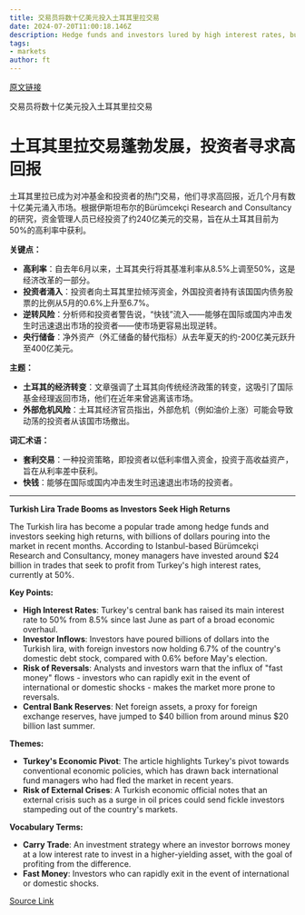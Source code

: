 ```yaml
---
title: 交易员将数十亿美元投入土耳其里拉交易
date: 2024-07-20T11:00:18.146Z
description: Hedge funds and investors lured by high interest rates, but flows could leave country vulnerable to a shift in sentiment
tags: 
- markets
author: ft
---
```


[原文链接](https://ft.com/content/d93d22ff-0c46-4982-874e-0a0b156d140c)

交易员将数十亿美元投入土耳其里拉交易

# 土耳其里拉交易蓬勃发展，投资者寻求高回报

土耳其里拉已成为对冲基金和投资者的热门交易，他们寻求高回报，近几个月有数十亿美元涌入市场。根据伊斯坦布尔的Bürümcekçi Research and Consultancy的研究，资金管理人员已经投资了约240亿美元的交易，旨在从土耳其目前为50%的高利率中获利。

**关键点：**

* **高利率**：自去年6月以来，土耳其央行将其基准利率从8.5%上调至50%，这是经济改革的一部分。
* **投资者涌入**：投资者向土耳其里拉倾泻资金，外国投资者持有该国国内债务股票的比例从5月的0.6%上升至6.7%。
* **逆转风险**：分析师和投资者警告说，“快钱”流入——能够在国际或国内冲击发生时迅速退出市场的投资者——使市场更容易出现逆转。
* **央行储备**：净外资产（外汇储备的替代指标）从去年夏天的约-200亿美元跃升至400亿美元。

**主题：**

* **土耳其的经济转变**：文章强调了土耳其向传统经济政策的转变，这吸引了国际基金经理返回市场，他们在近年来曾逃离该市场。
* **外部危机风险**：土耳其经济官员指出，外部危机（例如油价上涨）可能会导致动荡的投资者从该国市场撤出。

**词汇术语：**

* **套利交易**：一种投资策略，即投资者以低利率借入资金，投资于高收益资产，旨在从利率差中获利。
* **快钱**：能够在国际或国内冲击发生时迅速退出市场的投资者。

---

**Turkish Lira Trade Booms as Investors Seek High Returns**

The Turkish lira has become a popular trade among hedge funds and investors seeking high returns, with billions of dollars pouring into the market in recent months. According to Istanbul-based Bürümcekçi Research and Consultancy, money managers have invested around $24 billion in trades that seek to profit from Turkey's high interest rates, currently at 50%.

**Key Points:**

* **High Interest Rates**: Turkey's central bank has raised its main interest rate to 50% from 8.5% since last June as part of a broad economic overhaul.
* **Investor Inflows**: Investors have poured billions of dollars into the Turkish lira, with foreign investors now holding 6.7% of the country's domestic debt stock, compared with 0.6% before May's election.
* **Risk of Reversals**: Analysts and investors warn that the influx of "fast money" flows - investors who can rapidly exit in the event of international or domestic shocks - makes the market more prone to reversals.
* **Central Bank Reserves**: Net foreign assets, a proxy for foreign exchange reserves, have jumped to $40 billion from around minus $20 billion last summer.

**Themes:**

* **Turkey's Economic Pivot**: The article highlights Turkey's pivot towards conventional economic policies, which has drawn back international fund managers who had fled the market in recent years.
* **Risk of External Crises**: A Turkish economic official notes that an external crisis such as a surge in oil prices could send fickle investors stampeding out of the country's markets.

**Vocabulary Terms:**

* **Carry Trade**: An investment strategy where an investor borrows money at a low interest rate to invest in a higher-yielding asset, with the goal of profiting from the difference.
* **Fast Money**: Investors who can rapidly exit in the event of international or domestic shocks.

[Source Link](https://ft.com/content/d93d22ff-0c46-4982-874e-0a0b156d140c)

